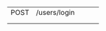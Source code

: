 |   |   |   |   |   |
|---|---|---|---|---|
|  POST |/users/login   |   |   |   |
|   |   |   |   |   |
|   |   |   |   |   |